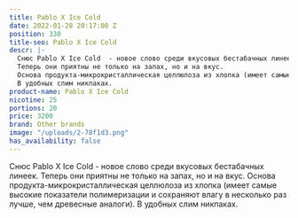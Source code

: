 ```yaml
---
title: Pablo X Ice Cold
date: 2022-01-28 20:17:00 Z
position: 330
title-seo: Pablo X Ice Cold
descr: |-
  Снюс Pablo X Ice Cold  - новое слово среди вкусовых бестабачных линеек.
  Теперь они приятны не только на запах, но и на вкус.
  Основа продукта-микрокристаллическая целлюлоза из хлопка (имеет самые высокие показатели полимеризации и сохраняют влагу в несколько раз лучше, чем древесные аналоги).
  В удобных слим никпаках.
product-name: Pablo X Ice Cold
nicotine: 25
portions: 20
price: 3200
brand: Other brands
image: "/uploads/2-78f1d3.png"
has_availability: false
---
```


Снюс Pablo X Ice Cold  - новое слово среди вкусовых бестабачных линеек.
Теперь они приятны не только на запах, но и на вкус.
Основа продукта-микрокристаллическая целлюлоза из хлопка (имеет самые высокие показатели полимеризации и сохраняют влагу в несколько раз лучше, чем древесные аналоги).
В удобных слим никпаках.